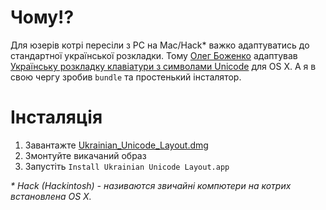 # Чому!?

Для юзерів котрі пересіли з PC на Mac/Hack* важко адаптуватись до стандартної української розкладки. Тому [Олег Боженко](http://mrgall.com/) адаптував [Українську розкладку клавіатури з символами Unicode](http://r2u.org.ua/wiki/keyboard/UkrainianUnicode) для OS X. А я в свою чергу зробив `bundle` та простенький інсталятор.

# Інсталяція

1. Завантажте [Ukrainian_Unicode_Layout.dmg](https://github.com/korzhyk/OSX-Ukrainian-Unicode-Layout/blob/master/Ukrainian_Unicode_Layout.dmg)
2. Змонтуйте викачаний образ
3. Запустіть `Install Ukrainian Unicode Layout.app`

_* Hack (Hackintosh) - називаются звичайні компютери на котрих встановлена OS X._